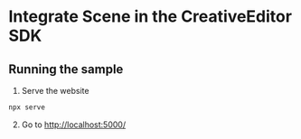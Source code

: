 # Integrate Scene in the CreativeEditor SDK


## Running the sample

1. Serve the website

```bash
npx serve
```

2. Go to [http://localhost:5000/](http://localhost:5000/)
